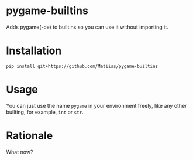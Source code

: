 # pygame-builtins
Adds pygame(-ce) to builtins so you can use it without importing it.

# Installation
```
pip install git+https://github.com/Matiiss/pygame-builtins
```

# Usage
You can just use the name `pygame` in your environment freely, like any other builting, for example, `int` or `str`.

# Rationale
What now?
